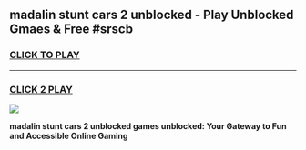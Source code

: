 
## madalin stunt cars 2 unblocked - Play Unblocked Gmaes & Free #srscb
<h3>
<a href="https://news.freeplayer.one?title=madalin_stunt_cars_2_unblocked&ref=26F">CLICK TO PLAY</a></h3>
<hr>

<h3>
<a href="https://news.freeplayer.one?title=madalin_stunt_cars_2_unblocked&ref=26F">CLICK 2 PLAY</a>
  
</h3>

<a href="https://news.freeplayer.one?title=madalin_stunt_cars_2_unblocked&ref=26F/"><img src="https://clearcache.store/games.png"></a>


**madalin stunt cars 2 unblocked games unblocked: Your Gateway to Fun and Accessible Online Gaming**
